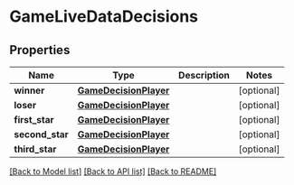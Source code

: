 # GameLiveDataDecisions

## Properties
Name | Type | Description | Notes
------------ | ------------- | ------------- | -------------
**winner** | [**GameDecisionPlayer**](GameDecisionPlayer.md) |  | [optional] 
**loser** | [**GameDecisionPlayer**](GameDecisionPlayer.md) |  | [optional] 
**first_star** | [**GameDecisionPlayer**](GameDecisionPlayer.md) |  | [optional] 
**second_star** | [**GameDecisionPlayer**](GameDecisionPlayer.md) |  | [optional] 
**third_star** | [**GameDecisionPlayer**](GameDecisionPlayer.md) |  | [optional] 

[[Back to Model list]](../README.md#documentation-for-models) [[Back to API list]](../README.md#documentation-for-api-endpoints) [[Back to README]](../README.md)


